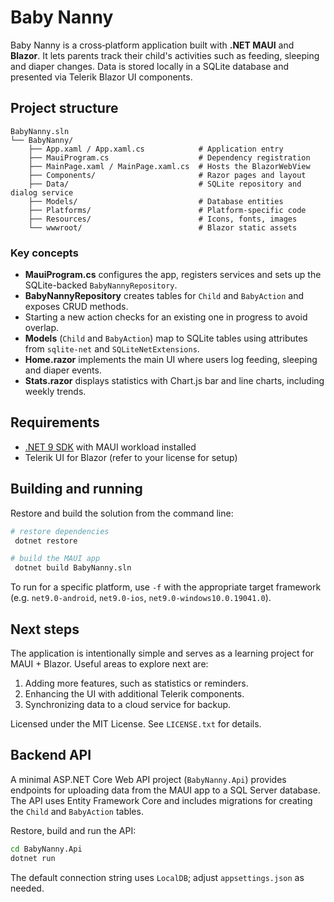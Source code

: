 # Baby Nanny

Baby Nanny is a cross‑platform application built with **.NET MAUI** and **Blazor**. It lets parents track their child's activities such as feeding, sleeping and diaper changes. Data is stored locally in a SQLite database and presented via Telerik Blazor UI components.

## Project structure

```
BabyNanny.sln
└── BabyNanny/
    ├── App.xaml / App.xaml.cs            # Application entry
    ├── MauiProgram.cs                    # Dependency registration
    ├── MainPage.xaml / MainPage.xaml.cs  # Hosts the BlazorWebView
    ├── Components/                       # Razor pages and layout
    ├── Data/                             # SQLite repository and dialog service
    ├── Models/                           # Database entities
    ├── Platforms/                        # Platform-specific code
    ├── Resources/                        # Icons, fonts, images
    └── wwwroot/                          # Blazor static assets
```

### Key concepts

* **MauiProgram.cs** configures the app, registers services and sets up the SQLite-backed `BabyNannyRepository`.
* **BabyNannyRepository** creates tables for `Child` and `BabyAction` and exposes CRUD methods.
* Starting a new action checks for an existing one in progress to avoid overlap.
* **Models** (`Child` and `BabyAction`) map to SQLite tables using attributes from `sqlite-net` and `SQLiteNetExtensions`.
* **Home.razor** implements the main UI where users log feeding, sleeping and diaper events.
* **Stats.razor** displays statistics with Chart.js bar and line charts, including weekly trends.

## Requirements

* [.NET 9 SDK](https://dotnet.microsoft.com/) with MAUI workload installed
* Telerik UI for Blazor (refer to your license for setup)

## Building and running

Restore and build the solution from the command line:

```bash
# restore dependencies
 dotnet restore

# build the MAUI app
 dotnet build BabyNanny.sln
```

To run for a specific platform, use `-f` with the appropriate target framework (e.g. `net9.0-android`, `net9.0-ios`, `net9.0-windows10.0.19041.0`).

## Next steps

The application is intentionally simple and serves as a learning project for MAUI + Blazor. Useful areas to explore next are:

1. Adding more features, such as statistics or reminders.
2. Enhancing the UI with additional Telerik components.
3. Synchronizing data to a cloud service for backup.

Licensed under the MIT License. See `LICENSE.txt` for details.

## Backend API

A minimal ASP.NET Core Web API project (`BabyNanny.Api`) provides endpoints for uploading data from the MAUI app to a SQL Server database. The API uses Entity Framework Core and includes migrations for creating the `Child` and `BabyAction` tables.

Restore, build and run the API:

```bash
cd BabyNanny.Api
dotnet run
```

The default connection string uses `LocalDB`; adjust `appsettings.json` as needed.
